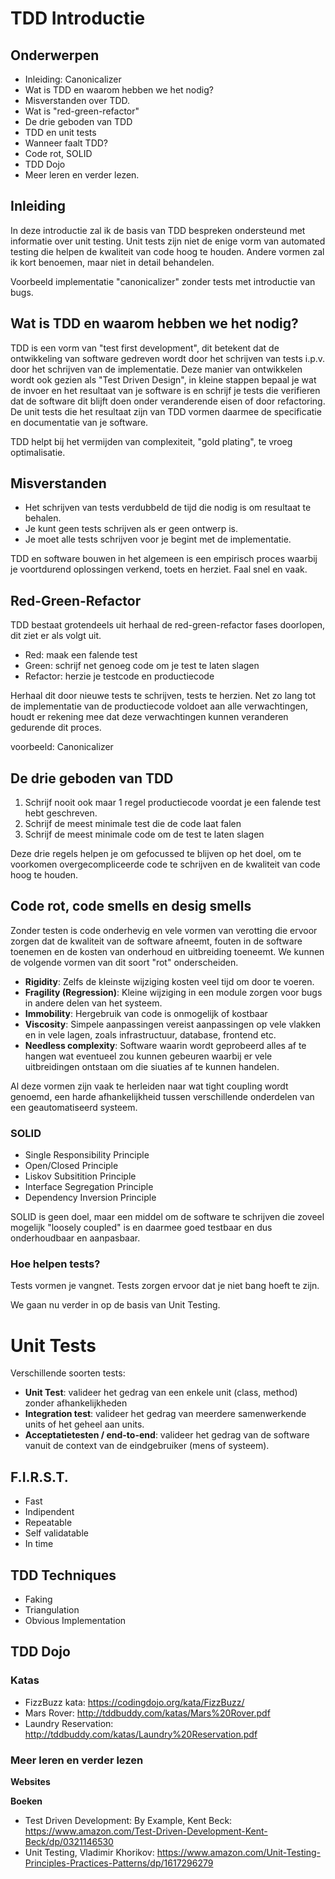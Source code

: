 # TDD Introductie

## Onderwerpen

- Inleiding: Canonicalizer
- Wat is TDD en waarom hebben we het nodig?    
- Misverstanden over TDD.
- Wat is "red-green-refactor"
- De drie geboden van TDD
- TDD en unit tests
- Wanneer faalt TDD?
- Code rot, SOLID
- TDD Dojo
- Meer leren en verder lezen.


## Inleiding
In deze introductie zal ik de basis van TDD bespreken ondersteund met informatie over unit testing. Unit tests zijn niet de enige vorm van automated testing die helpen de kwaliteit van code hoog te houden. Andere vormen zal ik kort benoemen, maar niet in detail behandelen.

Voorbeeld implementatie "canonicalizer" zonder tests met introductie van bugs.

## Wat is TDD en waarom hebben we het nodig?

TDD is een vorm van "test first development", dit betekent dat de ontwikkeling van software gedreven wordt door het schrijven van tests i.p.v. door het schrijven van de implementatie. Deze manier van ontwikkelen wordt ook gezien als "Test Driven Design", in kleine stappen bepaal je wat de invoer en het resultaat van je software is en schrijf je tests die verifieren dat de software dit blijft doen onder veranderende eisen of door refactoring. De unit tests die het resultaat zijn van TDD vormen daarmee de specificatie en documentatie van je software.

TDD helpt bij het vermijden van complexiteit, "gold plating", te vroeg optimalisatie.

## Misverstanden

- Het schrijven van tests verdubbeld de tijd die nodig is om resultaat te behalen.
- Je kunt geen tests schrijven als er geen ontwerp is.
- Je moet alle tests schrijven voor je begint met de implementatie.

TDD en software bouwen in het algemeen is een empirisch proces waarbij je voortdurend oplossingen verkend, toets en herziet. Faal snel en vaak.

## Red-Green-Refactor

TDD bestaat grotendeels uit herhaal de red-green-refactor fases doorlopen, dit ziet er als volgt uit.

- Red: maak een falende test
- Green: schrijf net genoeg code om je test te laten slagen
- Refactor: herzie je testcode en productiecode 

Herhaal dit door nieuwe tests te schrijven, tests te herzien. Net zo lang tot de implementatie van de productiecode voldoet aan alle verwachtingen, houdt er rekening mee dat deze verwachtingen kunnen veranderen gedurende dit proces. 

voorbeeld: Canonicalizer

## De drie geboden van TDD

1. Schrijf nooit ook maar 1 regel productiecode voordat je een falende test hebt geschreven.
2. Schrijf de meest minimale test die de code laat falen
3. Schrijf de meest minimale code om de test te laten slagen

Deze drie regels helpen je om gefocussed te blijven op het doel, om te voorkomen overgecompliceerde code te schrijven en de kwaliteit van code hoog te houden.

## Code rot, code smells en desig smells
Zonder testen is code onderhevig en vele vormen van verotting die ervoor zorgen dat de kwaliteit van de software afneemt, fouten in de software toenemen en de kosten van onderhoud en uitbreiding toeneemt. We kunnen de volgende vormen van dit soort "rot" onderscheiden.

- **Rigidity**: Zelfs de kleinste wijziging kosten veel tijd om door te voeren.
- **Fragility (Regression)**: Kleine wijziging in een module zorgen voor bugs in andere delen van het systeem. 
- **Immobility**: Hergebruik van code is onmogelijk of kostbaar
- **Viscosity**: Simpele aanpassingen vereist aanpassingen op vele vlakken en in vele lagen, zoals infrastructuur, database, frontend etc. 
- **Needless complexity**: Software waarin wordt geprobeerd alles af te hangen wat eventueel zou kunnen gebeuren waarbij er vele uitbreidingen ontstaan om die siuaties af te kunnen handelen.

Al deze vormen zijn vaak te herleiden naar wat tight coupling wordt genoemd, een harde afhankelijkheid tussen verschillende onderdelen van een geautomatiseerd systeem.

### SOLID

- Single Responsibility Principle
- Open/Closed Principle
- Liskov Subsitition Principle
- Interface Segregation Principle
- Dependency Inversion Principle

SOLID is geen doel, maar een middel om de software te schrijven die zoveel mogelijk "loosely coupled" is en daarmee goed testbaar en dus onderhoudbaar en aanpasbaar.

### Hoe helpen tests?

Tests vormen je vangnet. Tests zorgen ervoor dat je niet bang hoeft te zijn.

We gaan nu verder in op de basis van Unit Testing.

# Unit Tests

Verschillende soorten tests:

- **Unit Test**: valideer het gedrag van een enkele unit (class, method) zonder afhankelijkheden
- **Integration test**: valideer het gedrag van meerdere samenwerkende units of het geheel aan units.
- **Acceptatietesten / end-to-end**: valideer het gedrag van de software vanuit de context van de eindgebruiker (mens of systeem).


## F.I.R.S.T.

- Fast
- Indipendent
- Repeatable
- Self validatable
- In time

## TDD Techniques
- Faking
- Triangulation
- Obvious Implementation

## TDD Dojo
### Katas
- FizzBuzz kata: https://codingdojo.org/kata/FizzBuzz/
- Mars Rover: http://tddbuddy.com/katas/Mars%20Rover.pdf
- Laundry Reservation: http://tddbuddy.com/katas/Laundry%20Reservation.pdf


### Meer leren en verder lezen
**Websites**

**Boeken**
- Test Driven Development: By Example, Kent Beck: https://www.amazon.com/Test-Driven-Development-Kent-Beck/dp/0321146530
- Unit Testing, Vladimir Khorikov: https://www.amazon.com/Unit-Testing-Principles-Practices-Patterns/dp/1617296279